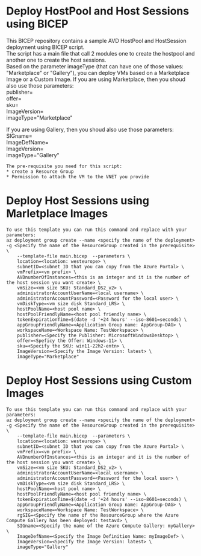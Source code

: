 # Deploy HostPool and Host Sessions using BICEP

This BICEP repository contains a sample AVD HostPool and HostSession deployment using BICEP script.  
The script has a main file that call 2 modules one to create the hostpool and another one to create the host sessions.  
Based on the parameter imageType (that can have one of those values: "Marketplace" or "Gallery"), you can deploy VMs based on a Marketplace Image or a Custom Image.
If you are using Marketplace, then you shoud also use those parameters:  
    publisher=<Specify the Publisher: MicrosoftWindowsDesktop>  
    offer=<Speficy the Offer: Windows-11>  
    sku=<Specify the SKU: win11-22h2-entn>  
    ImageVersion=<Specify the Image Version: latest>  
    imageType="Marketplace"  

If you are using Gallery, then you shoud also use those parameters:  
    SIGname=<Specify the name of the Azure Compute Gallery: myGallery>  
    ImageDefName=<Specify the Image Definition Name: myImageDef>  
    ImageVersion=<Specify the Image Version: latest>  
    imageType="Gallery"  
  
```
The pre-requisite you need for this script:  
* create a Resource Group  
* Permission to attach the VM to the VNET you provide  
```
  
# Deploy Host Sessions using Marletplace Images  
```
To use this template you can run this command and replace with your parameters:  
az deployment group create --name <specify the name of the deployment> -g <Specify the name of the ResourceGroup created in the prerequisite> \
    --template-file main.bicep  --parameters \  
    location=<location: westeurope> \  
    subnetID=<subnet ID that you can copy from the Azure Portal> \  
    vmPrefix=<vm prefix> \  
    AVDnumberOfInstances=<this is an integer and it is the number of the host session you want create> \  
    vmSize=<vm size SKU: Standard_DS2_v2> \  
    administratorAccountUserName=<local username> \  
    administratorAccountPassword=<Password for the local user> \  
    vmDiskType=<vm size disk Standard_LRS> \  
    hostPoolName=<host pool name> \  
    hostPoolFriendlyName=<host pool friendly name> \  
    tokenExpirationTime=$(date -d '+24 hours' --iso-8601=seconds) \  
    appGroupFriendlyName=<Application Group name: AppGroup-DAG> \  
    workspaceName=<Workspace Name: TestWorkspace> \
    publisher=<Specify the Publisher: MicrosoftWindowsDesktop> \
    offer=<Speficy the Offer: Windows-11> \
    sku=<Specify the SKU: win11-22h2-entn> \
    ImageVersion=<Specify the Image Version: latest> \
    imageType="Marketplace"
```
  

# Deploy Host Sessions using Custom Images  
```
To use this template you can run this command and replace with your parameters:  
az deployment group create --name <specify the name of the deployment> -g <Specify the name of the ResourceGroup created in the prerequisite> \
    --template-file main.bicep  --parameters \  
    location=<location: westeurope> \  
    subnetID=<subnet ID that you can copy from the Azure Portal> \  
    vmPrefix=<vm prefix> \  
    AVDnumberOfInstances=<this is an integer and it is the number of the host session you want create> \  
    vmSize=<vm size SKU: Standard_DS2_v2> \  
    administratorAccountUserName=<local username> \  
    administratorAccountPassword=<Password for the local user> \  
    vmDiskType=<vm size disk Standard_LRS> \  
    hostPoolName=<host pool name> \  
    hostPoolFriendlyName=<host pool friendly name> \  
    tokenExpirationTime=$(date -d '+24 hours' --iso-8601=seconds) \  
    appGroupFriendlyName=<Application Group name: AppGroup-DAG> \  
    workspaceName=<Workspace Name: TestWorkspace> \
    rgSIG=<Specify the name of the ResourceGroup where the Azure Compute Gallery has been deployed: testavd> \
    SIGname=<Specify the name of the Azure Compute Gallery: myGallery> \
    ImageDefName=<Specify the Image Definition Name: myImageDef> \
    ImageVersion=<Specify the Image Version: latest> \
    imageType="Gallery"
```